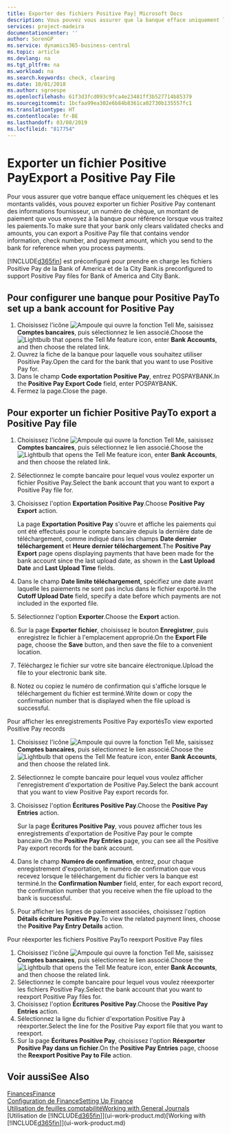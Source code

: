 ```yaml
---
title: Exporter des fichiers Positive Pay| Microsoft Docs
description: Vous pouvez vous assurer que la banque efface uniquement les chèques et les montants validés en exportant un fichier Positive Pay contenant des informations de paiement et fournisseur.
services: project-madeira
documentationcenter: ''
author: SorenGP
ms.service: dynamics365-business-central
ms.topic: article
ms.devlang: na
ms.tgt_pltfrm: na
ms.workload: na
ms.search.keywords: check, clearing
ms.date: 10/01/2018
ms.author: sgroespe
ms.openlocfilehash: 61f3d3fcd093c9fca4e23481ff3b527714b85379
ms.sourcegitcommit: 1bcfaa99ea302e6b84b8361ca02730b135557fc1
ms.translationtype: HT
ms.contentlocale: fr-BE
ms.lasthandoff: 03/08/2019
ms.locfileid: "817754"
---
```

# <a name="export-a-positive-pay-file"></a><span data-ttu-id="f45fe-103">Exporter un fichier Positive Pay</span><span class="sxs-lookup"><span data-stu-id="f45fe-103">Export a Positive Pay File</span></span>
<span data-ttu-id="f45fe-104">Pour vous assurer que votre banque efface uniquement les chèques et les montants validés, vous pouvez exporter un fichier Positive Pay contenant des informations fournisseur, un numéro de chèque, un montant de paiement que vous envoyez à la banque pour référence lorsque vous traitez les paiements.</span><span class="sxs-lookup"><span data-stu-id="f45fe-104">To make sure that your bank only clears validated checks and amounts, you can export a Positive Pay file that contains vendor information, check number, and payment amount, which you send to the bank for reference when you process payments.</span></span>

[!INCLUDE[d365fin](includes/d365fin_md.md)] <span data-ttu-id="f45fe-105">est préconfiguré pour prendre en charge les fichiers Positive Pay de la Bank of America et de la City Bank.</span><span class="sxs-lookup"><span data-stu-id="f45fe-105">is preconfigured to support Positive Pay files for Bank of America and City Bank.</span></span>

## <a name="to-set-up-a-bank-account-for-positive-pay"></a><span data-ttu-id="f45fe-106">Pour configurer une banque pour Positive Pay</span><span class="sxs-lookup"><span data-stu-id="f45fe-106">To set up a bank account for Positive Pay</span></span>
1. <span data-ttu-id="f45fe-107">Choisissez l'icône ![Ampoule qui ouvre la fonction Tell Me](media/ui-search/search_small.png "Dites-moi ce que vous voulez faire"), saisissez **Comptes bancaires**, puis sélectionnez le lien associé.</span><span class="sxs-lookup"><span data-stu-id="f45fe-107">Choose the ![Lightbulb that opens the Tell Me feature](media/ui-search/search_small.png "Tell me what you want to do") icon, enter **Bank Accounts**, and then choose the related link.</span></span>
2. <span data-ttu-id="f45fe-108">Ouvrez la fiche de la banque pour laquelle vous souhaitez utiliser Positive Pay.</span><span class="sxs-lookup"><span data-stu-id="f45fe-108">Open the card for the bank that you want to use Positive Pay for.</span></span>
3. <span data-ttu-id="f45fe-109">Dans le champ **Code exportation Positive Pay**, entrez POSPAYBANK.</span><span class="sxs-lookup"><span data-stu-id="f45fe-109">In the **Positive Pay Export Code** field, enter POSPAYBANK.</span></span>
4. <span data-ttu-id="f45fe-110">Fermez la page.</span><span class="sxs-lookup"><span data-stu-id="f45fe-110">Close the page.</span></span>

## <a name="to-export-a-positive-pay-file"></a><span data-ttu-id="f45fe-111">Pour exporter un fichier Positive Pay</span><span class="sxs-lookup"><span data-stu-id="f45fe-111">To export a Positive Pay file</span></span>
1. <span data-ttu-id="f45fe-112">Choisissez l'icône ![Ampoule qui ouvre la fonction Tell Me](media/ui-search/search_small.png "Dites-moi ce que vous voulez faire"), saisissez **Comptes bancaires**, puis sélectionnez le lien associé.</span><span class="sxs-lookup"><span data-stu-id="f45fe-112">Choose the ![Lightbulb that opens the Tell Me feature](media/ui-search/search_small.png "Tell me what you want to do") icon, enter **Bank Accounts**, and then choose the related link.</span></span>
2. <span data-ttu-id="f45fe-113">Sélectionnez le compte bancaire pour lequel vous voulez exporter un fichier Positive Pay.</span><span class="sxs-lookup"><span data-stu-id="f45fe-113">Select the bank account that you want to export a Positive Pay file for.</span></span>
3. <span data-ttu-id="f45fe-114">Choisissez l'option **Exportation Positive Pay**.</span><span class="sxs-lookup"><span data-stu-id="f45fe-114">Choose **Positive Pay Export** action.</span></span>

    <span data-ttu-id="f45fe-115">La page **Exportation Positive Pay** s'ouvre et affiche les paiements qui ont été effectués pour le compte bancaire depuis la dernière date de téléchargement, comme indiqué dans les champs **Date dernier téléchargement** et **Heure dernier téléchargement**.</span><span class="sxs-lookup"><span data-stu-id="f45fe-115">The **Positive Pay Export** page opens displaying payments that have been made for the bank account since the last upload date, as shown in the **Last Upload Date** and **Last Upload Time** fields.</span></span>
4. <span data-ttu-id="f45fe-116">Dans le champ **Date limite téléchargement**, spécifiez une date avant laquelle les paiements ne sont pas inclus dans le fichier exporté.</span><span class="sxs-lookup"><span data-stu-id="f45fe-116">In the **Cutoff Upload Date** field, specify a date before which payments are not included in the exported file.</span></span>
5. <span data-ttu-id="f45fe-117">Sélectionnez l'option **Exporter**.</span><span class="sxs-lookup"><span data-stu-id="f45fe-117">Choose the **Export** action.</span></span>
6. <span data-ttu-id="f45fe-118">Sur la page **Exporter fichier**, choisissez le bouton **Enregistrer**, puis enregistrez le fichier à l'emplacement approprié.</span><span class="sxs-lookup"><span data-stu-id="f45fe-118">On the **Export File** page, choose the **Save** button, and then save the file to a convenient location.</span></span>
7. <span data-ttu-id="f45fe-119">Téléchargez le fichier sur votre site bancaire électronique.</span><span class="sxs-lookup"><span data-stu-id="f45fe-119">Upload the file to your electronic bank site.</span></span>
8. <span data-ttu-id="f45fe-120">Notez ou copiez le numéro de confirmation qui s'affiche lorsque le téléchargement du fichier est terminé.</span><span class="sxs-lookup"><span data-stu-id="f45fe-120">Write down or copy the confirmation number that is displayed when the file upload is successful.</span></span>

<span data-ttu-id="f45fe-121">Pour afficher les enregistrements Positive Pay exportés</span><span class="sxs-lookup"><span data-stu-id="f45fe-121">To view exported Positive Pay records</span></span>

1. <span data-ttu-id="f45fe-122">Choisissez l'icône ![Ampoule qui ouvre la fonction Tell Me](media/ui-search/search_small.png "Dites-moi ce que vous voulez faire"), saisissez **Comptes bancaires**, puis sélectionnez le lien associé.</span><span class="sxs-lookup"><span data-stu-id="f45fe-122">Choose the ![Lightbulb that opens the Tell Me feature](media/ui-search/search_small.png "Tell me what you want to do") icon, enter **Bank Accounts**, and then choose the related link.</span></span>
2. <span data-ttu-id="f45fe-123">Sélectionnez le compte bancaire pour lequel vous voulez afficher l'enregistrement d'exportation de Positive Pay.</span><span class="sxs-lookup"><span data-stu-id="f45fe-123">Select the bank account that you want to view Positive Pay export records for.</span></span>
3. <span data-ttu-id="f45fe-124">Choisissez l'option **Écritures Positive Pay**.</span><span class="sxs-lookup"><span data-stu-id="f45fe-124">Choose the **Positive Pay Entries** action.</span></span>

    <span data-ttu-id="f45fe-125">Sur la page **Écritures Positive Pay**, vous pouvez afficher tous les enregistrements d'exportation de Positive Pay pour le compte bancaire.</span><span class="sxs-lookup"><span data-stu-id="f45fe-125">On the **Positive Pay Entries** page, you can see all the Positive Pay export records for the bank account.</span></span>
4. <span data-ttu-id="f45fe-126">Dans le champ **Numéro de confirmation**, entrez, pour chaque enregistrement d'exportation, le numéro de confirmation que vous recevez lorsque le téléchargement du fichier vers la banque est terminé.</span><span class="sxs-lookup"><span data-stu-id="f45fe-126">In the **Confirmation Number** field, enter, for each export record, the confirmation number that you receive when the file upload to the bank is successful.</span></span>
5. <span data-ttu-id="f45fe-127">Pour afficher les lignes de paiement associées, choisissez l'option **Détails écriture Positive Pay**.</span><span class="sxs-lookup"><span data-stu-id="f45fe-127">To view the related payment lines, choose the **Positive Pay Entry Details** action.</span></span>

<span data-ttu-id="f45fe-128">Pour réexporter les fichiers Positive Pay</span><span class="sxs-lookup"><span data-stu-id="f45fe-128">To reexport Positive Pay files</span></span>

1. <span data-ttu-id="f45fe-129">Choisissez l'icône ![Ampoule qui ouvre la fonction Tell Me](media/ui-search/search_small.png "Dites-moi ce que vous voulez faire"), saisissez **Comptes bancaires**, puis sélectionnez le lien associé.</span><span class="sxs-lookup"><span data-stu-id="f45fe-129">Choose the ![Lightbulb that opens the Tell Me feature](media/ui-search/search_small.png "Tell me what you want to do") icon, enter **Bank Accounts**, and then choose the related link.</span></span>
2. <span data-ttu-id="f45fe-130">Sélectionnez le compte bancaire pour lequel vous voulez réeexporter les fichiers Positive Pay.</span><span class="sxs-lookup"><span data-stu-id="f45fe-130">Select the bank account that you want to reexport Positive Pay files for.</span></span>
3. <span data-ttu-id="f45fe-131">Choisissez l'option **Écritures Positive Pay**.</span><span class="sxs-lookup"><span data-stu-id="f45fe-131">Choose the **Positive Pay Entries** action.</span></span>
4. <span data-ttu-id="f45fe-132">Sélectionnez la ligne du fichier d'exportation Positive Pay à réexporter.</span><span class="sxs-lookup"><span data-stu-id="f45fe-132">Select the line for the Positive Pay export file that you want to reexport.</span></span>
5. <span data-ttu-id="f45fe-133">Sur la page **Écritures Positive Pay**, choisissez l'option **Réexporter Positive Pay dans un fichier**.</span><span class="sxs-lookup"><span data-stu-id="f45fe-133">On the **Positive Pay Entries** page, choose the **Reexport Positive Pay to File** action.</span></span>

## <a name="see-also"></a><span data-ttu-id="f45fe-134">Voir aussi</span><span class="sxs-lookup"><span data-stu-id="f45fe-134">See Also</span></span>
[<span data-ttu-id="f45fe-135">Finances</span><span class="sxs-lookup"><span data-stu-id="f45fe-135">Finance</span></span>](finance.md)  
[<span data-ttu-id="f45fe-136">Configuration de Finance</span><span class="sxs-lookup"><span data-stu-id="f45fe-136">Setting Up Finance</span></span>](finance-setup-finance.md)  
[<span data-ttu-id="f45fe-137">Utilisation de feuilles comptabilité</span><span class="sxs-lookup"><span data-stu-id="f45fe-137">Working with General Journals</span></span>](ui-work-general-journals.md)  
<span data-ttu-id="f45fe-138">[Utilisation de [!INCLUDE[d365fin](includes/d365fin_md.md)]](ui-work-product.md)</span><span class="sxs-lookup"><span data-stu-id="f45fe-138">[Working with [!INCLUDE[d365fin](includes/d365fin_md.md)]](ui-work-product.md)</span></span>
